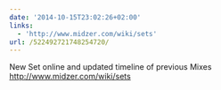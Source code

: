 ```yaml
---
date: '2014-10-15T23:02:26+02:00'
links:
  - 'http://www.midzer.com/wiki/sets'
url: /522492721748254720/
---
```

New Set online and updated timeline of previous Mixes http://www.midzer.com/wiki/sets
